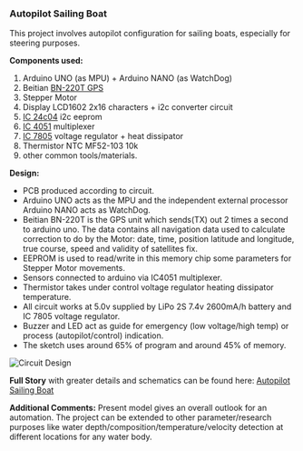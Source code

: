 ### Autopilot Sailing Boat
This project involves autopilot configuration for sailing boats, especially for steering purposes.

**Components used:**
1. Arduino UNO (as MPU) + Arduino NANO (as WatchDog)
2. Beitian [BN-220T GPS](https://files.banggood.com/2016/11/BN-220%20GPS+Antenna%20datasheet.pdf)
3. Stepper Motor
4. Display LCD1602 2x16 characters + i2c converter circuit
5. [IC 24c04](https://www.alldatasheet.com/datasheet-pdf/pdf/23723/STMICROELECTRONICS/24C04.html) i2c eeprom
6. [IC 4051](https://www.alldatasheet.com/datasheet-pdf/pdf/173652/UTC/4051.html) multiplexer
7. [IC 7805](https://www.alldatasheet.com/view.jsp?Searchword=7805%20datasheet&gclid=EAIaIQobChMI1v_Qh82h6QIVi30rCh1HDAuxEAAYASAAEgLf5vD_BwE) voltage regulator + heat dissipator
8. Thermistor NTC MF52-103 10k
9. other common tools/materials.

**Design:**
* PCB produced according to circuit.
* Arduino UNO acts as the MPU and the independent external processor Arduino NANO acts as WatchDog.
* Beitian BN-220T is the GPS unit which sends(TX) out 2 times a second to arduino uno. The data contains all navigation data used to calculate correction to do by the Motor: date, time, position latitude and longitude, true course, speed and validity of satellites fix.
* EEPROM is used to read/write in this memory chip some parameters for Stepper Motor movements.
* Sensors connected to arduino via IC4051 multiplexer.
* Thermistor takes under control voltage regulator heating dissipator temperature.
* All circuit works at 5.0v supplied by LiPo 2S 7.4v 2600mA/h battery and IC 7805 voltage regulator.
* Buzzer and LED act as guide for emergency (low voltage/high temp) or process (autopilot/control) indication.
* The sketch uses around 65% of program and around 45% of memory.

![Circuit Design](https://hackster.imgix.net/uploads/attachments/1097547/autopilot-3_bb_a02bJVryzk.png?auto=compress%2Cformat&w=740&h=555&fit=max)

**Full Story** with greater details and schematics can be found here: [Autopilot Sailing Boat](https://www.hackster.io/zoncatan/autopilot-for-sailing-boats-automatic-steering-system-b880bd)

**Additional Comments:**  Present model gives an overall outlook for an automation. The project can be extended to other parameter/research purposes like water depth/composition/temperature/velocity detection at different locations for any water body.
